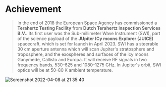 # Achievement
 
> In the end of 2018 the European Space Agency has commissioned a **Terahertz Testing Facility** from **Dutch Terahertz Inspection Services B.V.**. Its first user was the Sub-millimeter Wave Instrument (SWI), part of the science payload of the **JUpiter ICy moons Explorer (JUICE)** spacecraft, which is set for launch in April 2023. SWI has a steerable 30 cm aperture antenna which will scan Jupiter's stratosphere and troposphere, and the exospheres and surfaces of the icy moons Ganymede, Callisto and Europa. It will receive RF signals in two frequency bands, 530–625 and 1080–1275 GHz. In Jupiter's orbit, SWI optics will be at 50–80 K ambient temperature. 
> 
![Screenshot 2022-04-08 at 21 35 40](https://user-images.githubusercontent.com/113699308/190712810-5d29a7e0-db65-47f0-8110-6ae189b7e128.png)
